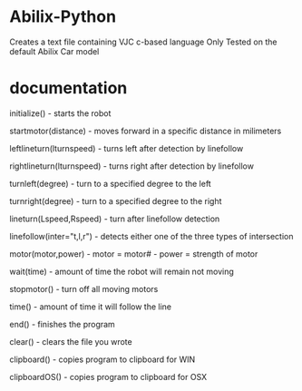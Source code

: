 # Abilix-Python
Creates a text file containing VJC c-based language 
Only Tested on the default Abilix Car model 

# documentation

initialize() - starts the robot

startmotor(distance) - moves forward in a specific distance in milimeters

leftlineturn(lturnspeed) - turns left after detection by linefollow

rightlineturn(lturnspeed) - turns right after detection by linefollow

turnleft(degree) - turn to a specified degree to the left

turnright(degree) - turn to a specified degree to the right

lineturn(Lspeed,Rspeed) - turn after linefollow detection

linefollow(inter="t,l,r") - detects either one of the three types of intersection

motor(motor,power) - motor = motor# - power = strength of motor

wait(time) - amount of time the robot will remain not moving

stopmotor() - turn off all moving motors

time() - amount of time it will follow the line

end() - finishes the program

clear() - clears the file you wrote

clipboard() - copies program to clipboard for WIN

clipboardOS() - copies program to clipboard for OSX


